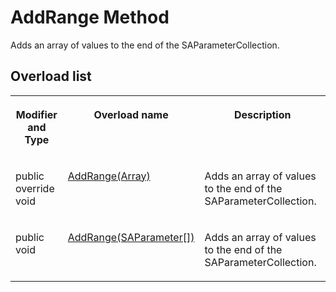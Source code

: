 <!-- loio3c1c4c966c5f101498f1b27a6f18605e -->

# AddRange Method

Adds an array of values to the end of the SAParameterCollection.



## Overload list


<table>
<tr>
<th valign="top">

Modifier and Type



</th>
<th valign="top">

Overload name



</th>
<th valign="top">

Description



</th>
</tr>
<tr>
<td valign="top">

public override void



</td>
<td valign="top">

 [AddRange\(Array\)](addrange-array-method-3c1c3cd.md) 



</td>
<td valign="top">

Adds an array of values to the end of the SAParameterCollection.



</td>
</tr>
<tr>
<td valign="top">

public void



</td>
<td valign="top">

 [AddRange\(SAParameter\[\]\)](addrange-saparameter-method-3c1c44c.md) 



</td>
<td valign="top">

Adds an array of values to the end of the SAParameterCollection.



</td>
</tr>
</table>

